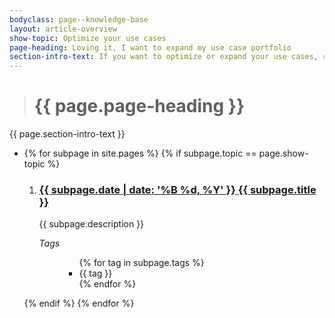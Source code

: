 ```yaml
---
bodyclass: page--knowledge-base
layout: article-overview
show-topic: Optimize your use cases
page-heading: Loving it, I want to expand my use case portfolio
section-intro-text: If you want to optimize or expand your use cases, read these articles to accelerate.
---
```


<!-- THIS PAGE CONTAINS THE INDEX FOR THIS FOLDER -->

> # {{ page.page-heading }}

{{ page.section-intro-text }}

<ul class="article-overview">
    <li>
        {% for subpage in site.pages %}
            {% if subpage.topic == page.show-topic %}
                <ol>
                    <li><h3><a href="{{ subpage.url }}">{{ subpage.date | date: '%B %d, %Y' }} {{ subpage.title }}</a></h3>
                        <p>
                            {{ subpage.description }}
                        </p>
                        <dl class="tags">
                            <dt><i>Tags</i></dt>
                            <dd>
                                <ul class="tags">
                        			{% for tag in subpage.tags %}
                    					<li>{{ tag }}</li>
                    				{% endfor %}
                    			</ul>
                            </dd>
                        </dl>
                    </li>
                </ol>
            {% endif %}
        {% endfor %}
    </li>
</ul>